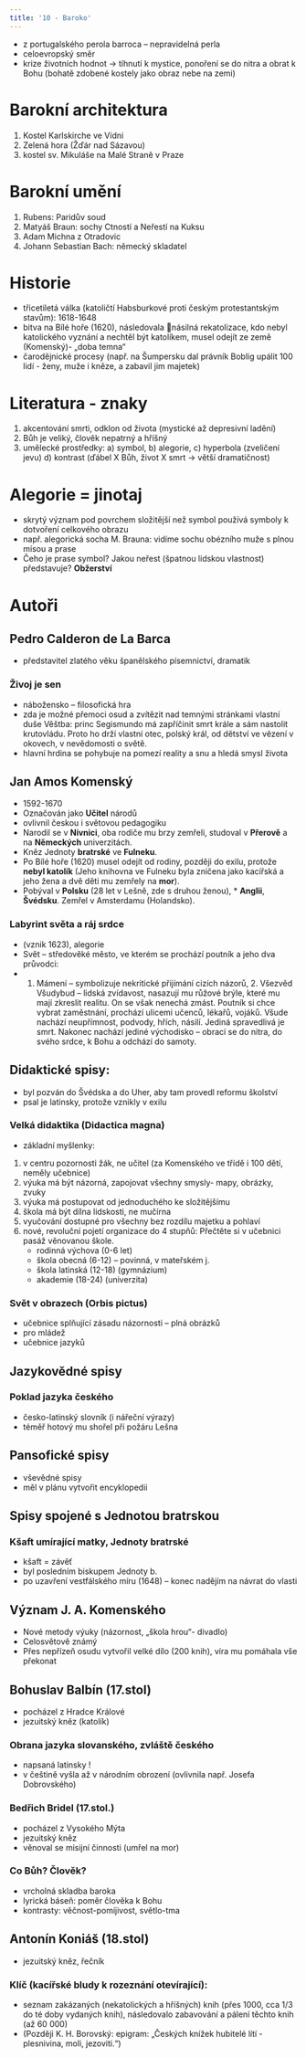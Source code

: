 ```yaml
---
title: '10 - Baroko'
---
```


* z portugalského perola barroca – nepravidelná perla
* celoevropský směr
* krize životních hodnot → tíhnutí k mystice, ponoření se do nitra a obrat k Bohu (bohatě zdobené kostely jako obraz nebe na zemi)


# Barokní architektura
1. Kostel Karlskirche ve Vídni
2. Zelená hora (Žďár nad Sázavou)
3. kostel sv. Mikuláše na Malé Straně v Praze

# Barokní umění
1. Rubens: Paridův soud
2. Matyáš Braun: sochy Ctností a Neřestí na Kuksu
3. Adam Michna z Otradovic
4. Johann Sebastian Bach: německý skladatel
   
# Historie
* třicetiletá válka (katoličtí Habsburkové proti českým protestantským stavům): 1618-1648
* bitva na Bílé hoře (1620), následovala násilná rekatolizace, kdo nebyl katolického vyznání a nechtěl být katolíkem, musel odejít ze země (Komenský)- „doba temna“
* čarodějnické procesy (např. na Šumpersku dal právník Boblig upálit 100 lidí - ženy, muže i kněze, a zabavil jim majetek)

# Literatura - znaky
1. akcentování smrti, odklon od života (mystické až depresivní ladění)
2. Bůh je veliký, člověk nepatrný a hříšný
3. umělecké prostředky:
   a) symbol, b) alegorie, c) hyperbola (zveličení jevu) d) kontrast (ďábel X Bůh, život X smrt → větší dramatičnost)

# Alegorie = jinotaj
* skrytý význam pod povrchem
   složitější než symbol
   používá symboly k dotvoření 
   celkového obrazu
* např. alegorická socha M. Brauna:
   vidíme sochu obézního muže
      s plnou mísou a prase
* Čeho je prase symbol?
Jakou neřest (špatnou lidskou 
vlastnost) představuje? **Obžerství**

# Autoři

## Pedro Calderon de La Barca
* představitel zlatého věku španělského 
    písemnictví, dramatik 

### Živoj je sen
* nábožensko – filosofická hra
* zda je možné přemoci osud 
     a zvítězit nad temnými stránkami vlastní duše
    Věštba: princ Segismundo má zapříčinit smrt krále a sám nastolit krutovládu. Proto ho drží vlastní otec, polský král, od dětství ve vězení v okovech, v nevědomosti o světě. 
* hlavní hrdina se pohybuje na pomezí reality a snu a hledá smysl života

## Jan Amos Komenský
* 1592-1670
* Označován jako **Učitel** národů
* ovlivnil českou i světovou pedagogiku
* Narodil se v **Nivnici**, oba rodiče mu brzy zemřeli, studoval v **Přerově** a na **Německých** univerzitách.
* Kněz Jednoty **bratrské** ve **Fulneku**. 
* Po Bílé hoře (1620) musel odejít od rodiny, později do exilu, protože **nebyl katolík**  (Jeho knihovna ve Fulneku byla zničena jako kacířská a jeho žena a dvě děti mu zemřely na **mor**).
* Pobýval v **Polsku** (28 let v Lešně, zde s druhou ženou), * **Anglii**, **Švédsku**. Zemřel v Amsterdamu (Holandsko).

### Labyrint světa a ráj srdce
* (vznik 1623), alegorie
* Svět – středověké město, ve kterém se prochází poutník a jeho dva průvodci: 
* 1. Mámení – symbolizuje nekritické přijímání cizích názorů, 2. Všezvěd Všudybud – lidská zvídavost, nasazují mu růžové brýle, které mu mají zkreslit realitu.
On se však nenechá zmást.
Poutník si chce vybrat zaměstnání, prochází ulicemi učenců, lékařů, vojáků. Všude nachází neupřímnost, podvody, hřích, násilí. Jediná spravedlivá je smrt. Nakonec nachází jediné východisko – obrací se do nitra, do svého srdce, k Bohu a odchází do samoty.

## Didaktické spisy:
* byl pozván do Švédska a do Uher, aby tam provedl reformu školství 
* psal je latinsky, protože vznikly v exilu

### Velká didaktika (Didactica magna)
* základní myšlenky:
1. v centru pozornosti žák, ne učitel (za Komenského ve třídě i 100 dětí, neměly učebnice)
2.  výuka má být názorná, zapojovat všechny smysly- mapy, obrázky, zvuky
3. výuka má postupovat od jednoduchého ke složitějšímu
4.  škola má být dílna lidskosti, ne mučírna
5. vyučování dostupné pro všechny bez rozdílu majetku a pohlaví
6. nové, revoluční pojetí organizace do 4 stupňů:
Přečtěte si v učebnici pasáž věnovanou škole.
    * rodinná výchova (0-6 let)
    * škola obecná (6-12) – povinná, v mateřském j.
    * škola latinská (12-18) (gymnázium)
    * akademie (18-24) (univerzita)

### Svět v obrazech (Orbis pictus)
* učebnice splňující zásadu názornosti – plná obrázků
* pro mládež
* učebnice jazyků

## Jazykovědné spisy

### Poklad jazyka českého
* česko-latinský slovník (i nářeční výrazy)
* téměř hotový mu shořel při požáru Lešna

## Pansofické spisy
* vševědné spisy
* měl v plánu vytvořit encyklopedii

## Spisy spojené s Jednotou bratrskou

### Kšaft umírající matky, Jednoty bratrské
* kšaft = závěť
* byl posledním biskupem Jednoty b.
* po uzavření vestfálského míru (1648) – konec nadějím na návrat do vlasti

## Význam J. A. Komenského
* Nové metody výuky (názornost, „škola hrou“- divadlo)
* Celosvětově známý
* Přes nepřízeň osudu vytvořil velké dílo (200 knih), víra mu pomáhala vše překonat

## Bohuslav Balbín (17.stol)
* pocházel z Hradce Králové
* jezuitský kněz (katolík)

### Obrana jazyka slovanského, zvláště českého 
* napsaná latinsky !
* v češtině vyšla až v národním obrození (ovlivnila např. Josefa Dobrovského)

### Bedřich Bridel (17.stol.)
* pocházel z Vysokého Mýta
* jezuitský kněz
* věnoval se misijní činnosti (umřel na mor)

### Co Bůh? Člověk? 
* vrcholná skladba baroka
* lyrická báseň: poměr člověka k Bohu
* kontrasty: věčnost-pomíjivost, světlo-tma

## Antonín Koniáš (18.stol)

* jezuitský kněz, řečník

### Klíč (kacířské bludy k rozeznání otevírající): 

* seznam zakázaných (nekatolických a hříšných) knih (přes 1000, cca 1/3 do té doby vydaných knih), následovalo zabavování a pálení těchto knih (až 60 000)
* (Později K. H. Borovský: epigram: „Českých knížek hubitelé lítí - plesnivina, moli, jezoviti.“)
